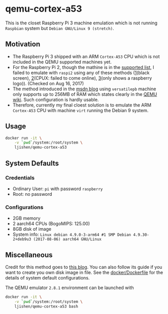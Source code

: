 # qemu-cortex-a53

This is the closet Raspberry Pi 3 machine emulation which is not running `Raspbian` system but `Debian GNU/Linux 9 (stretch)`.

## Motivation
- The Raspberry Pi 3 shipped with an ARM `Cortex-A53` CPU which is not included in the QEMU supported machines yet.
- For the Raspberry Pi 2, though the mathine is in the [supported list](https://wiki.qemu.org/Documentation/Platforms/ARM#Supported_Machines), I failed to emulate with `raspi2` using any of these methods ([1](https://blogs.msdn.microsoft.com/iliast/2016/11/10/how-to-emulate-raspberry-pi/)(black screen), [2](https://raspberrypi.stackexchange.com/a/71172)(CPUX: failed to come online), [3](http://blog.3mdeb.com/2015/12/30/emulate-rapberry-pi-2-in-qemu/)(only shows a raspberry logo)). (Checked on Aug 16, 2017)
- The method introduced in the [msdn blog](https://blogs.msdn.microsoft.com/iliast/2016/11/10/how-to-emulate-raspberry-pi/) using `versatilepb` machine only supports up to 256MB of RAM which states clearly in the [QEMU wiki](https://wiki.qemu.org/Documentation/Platforms/ARM#Guidelines_for_choosing_a_QEMU_machine). Such configuration is hardly usable.
- Therefore, currently my final cloest solution is to emulate the ARM `Cortex-A53` CPU with machine `virt` running the Debian 9 system.

## Usage
```bash
docker run -it \
    -v `pwd`/system:/root/system \
    ljishen/qemu-cortex-a53
```

## System Defaults

### Credentials
- Ordinary User: `pi` with password `raspberry`
- Root: no password

### Configurations
- 2GB memory
- 2 aarch64 CPUs (BogoMIPS: 125.00)
- 8GB disk of image
- System info: `Linux debian 4.9.0-3-arm64 #1 SMP Debian 4.9.30-2+deb9u3 (2017-08-06) aarch64 GNU/Linux`

## Miscellaneous
Credit for this method goes to [this blog](https://translatedcode.wordpress.com/2017/07/24/installing-debian-on-qemus-64-bit-arm-virt-board/). You can also follow its guide if you want to create you own disk image in file. See the [docker/Dockerfile](https://github.com/ljishen/qemu-cortex-a53/blob/master/docker/Dockerfile) for the details of system default configurations.

The QEMU emulator `2.8.1` environment can be launched with
```bash
docker run -it \
    -v `pwd`/system:/root/system \
    ljishen/qemu-cortex-a53 bash
```
